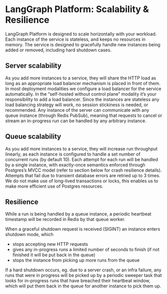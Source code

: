 # LangGraph Platform: Scalability & Resilience

LangGraph Platform is designed to scale horizontally with your workload. Each instance of the service is stateless, and keeps no resources in memory. The service is designed to gracefully handle new instances being added or removed, including hard shutdown cases.

## Server scalability

As you add more instances to a service, they will share the HTTP load as long as an appropriate load balancer mechanism is placed in front of them. In most deployment modalities we configure a load balancer for the service automatically. In the “self-hosted without control plane” modality it’s your responsibility to add a load balancer. Since the instances are stateless any load balancing strategy will work, no session stickiness is needed, or recommended. Any instance of the server can communicate with any queue instance (through Redis PubSub), meaning that requests to cancel or stream an in-progress run can be handled by any arbitrary instance.

## Queue scalability

As you add more instances to a service, they will increase run throughput linearly, as each instance is configured to handle a set number of concurrent runs (by default 10). Each attempt for each run will be handled by a single instance, with exactly-once semantics enforced through Postgres’s MVCC model (refer to section below for crash resilience details). Attempts that fail due to transient database errors are retried up to 3 times. We do not make use of long-lived transactions or locks, this enables us to make more efficient use of Postgres resources.

## Resilience

While a run is being handled by a queue instance, a periodic heartbeat timestamp will be recorded in Redis by that queue worker.

When a graceful shutdown request is received (SIGINT) an instance enters shutdown mode, which

- stops accepting new HTTP requests
- gives any in-progress runs a limited number of seconds to finish (if not finished it will be put back in the queue)
- stops the instance from picking up more runs from the queue

If a hard shutdown occurs, eg. due to a server crash, or an infra failure, any runs that were in progress will be picked up by a periodic sweeper task that looks for in-progress runs that have breached their heartbeat window, which will put them back in the queue for another instance to pick them up.
